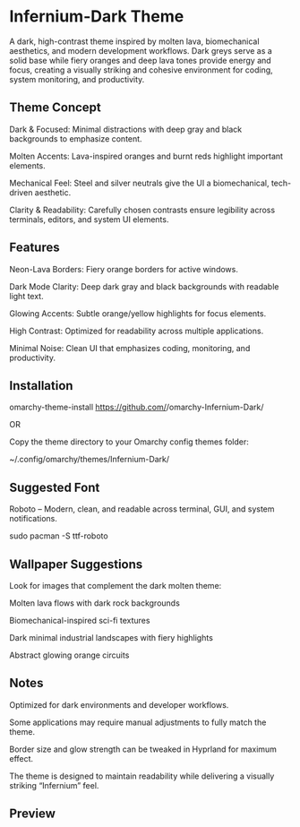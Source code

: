 # Infernium-Dark Theme

A dark, high-contrast theme inspired by molten lava, biomechanical aesthetics, and modern development workflows. Dark greys serve as a solid base while fiery oranges and deep lava tones provide energy and focus, creating a visually striking and cohesive environment for coding, system monitoring, and productivity.

## Theme Concept

Dark & Focused: Minimal distractions with deep gray and black backgrounds to emphasize content.

Molten Accents: Lava-inspired oranges and burnt reds highlight important elements.

Mechanical Feel: Steel and silver neutrals give the UI a biomechanical, tech-driven aesthetic.

Clarity & Readability: Carefully chosen contrasts ensure legibility across terminals, editors, and system UI elements.


## Features

Neon-Lava Borders: Fiery orange borders for active windows.

Dark Mode Clarity: Deep dark gray and black backgrounds with readable light text.

Glowing Accents: Subtle orange/yellow highlights for focus elements.

High Contrast: Optimized for readability across multiple applications.

Minimal Noise: Clean UI that emphasizes coding, monitoring, and productivity.


## Installation

omarchy-theme-install https://github.com/<yourusername>/omarchy-Infernium-Dark/

OR

Copy the theme directory to your Omarchy config themes folder:

~/.config/omarchy/themes/Infernium-Dark/


## Suggested Font

Roboto – Modern, clean, and readable across terminal, GUI, and system notifications.

sudo pacman -S ttf-roboto


## Wallpaper Suggestions

Look for images that complement the dark molten theme:

Molten lava flows with dark rock backgrounds

Biomechanical-inspired sci-fi textures

Dark minimal industrial landscapes with fiery highlights

Abstract glowing orange circuits


## Notes

Optimized for dark environments and developer workflows.

Some applications may require manual adjustments to fully match the theme.

Border size and glow strength can be tweaked in Hyprland for maximum effect.

The theme is designed to maintain readability while delivering a visually striking “Infernium” feel.

## Preview
